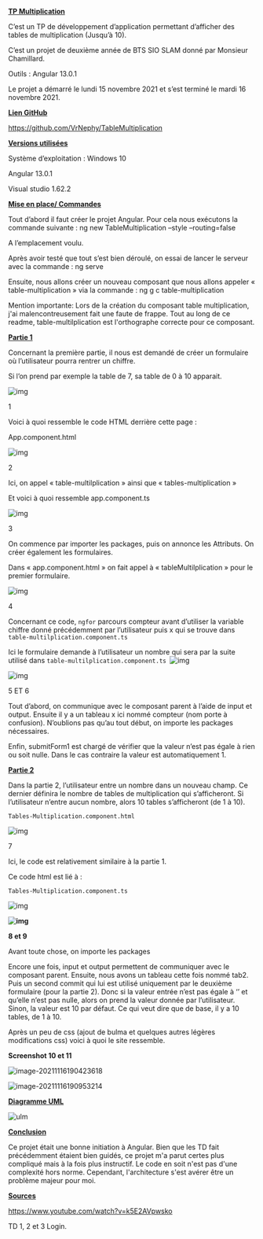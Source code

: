 <u>**TP Multiplication**</u>

C’est un TP de développement d’application permettant d’afficher des tables de multiplication (Jusqu’à 10).

C’est un projet de deuxième année de BTS SIO SLAM donné par Monsieur Chamillard. 

Outils : Angular 13.0.1 

Le projet a démarré le lundi 15 novembre 2021 et s’est terminé le mardi 16 novembre 2021.

<u>**Lien GitHub**</u>

https://github.com/VrNephy/TableMultiplication

<u>**Versions utilisées**</u>

Système d’exploitation : Windows 10

Angular 13.0.1 

Visual studio 1.62.2

<u>**Mise en place/ Commandes**</u>

 

Tout d’abord il faut créer le projet Angular. Pour cela nous exécutons la commande suivante : ng new TableMultiplication –style –routing=false

A l’emplacement voulu.

 

Après avoir testé que tout s’est bien déroulé, on essai de lancer le serveur avec la commande : ng serve

Ensuite, nous allons créer un nouveau composant que nous allons appeler « table-multiplication » via la commande : ng g c table-multiplication

 

Mention importante: Lors de la création du composant table multiplication, j'ai malencontreusement fait une faute de frappe. Tout au long de ce readme, table-multilplication est l'orthographe correcte pour ce composant.

<u>**Partie 1**</u>

Concernant la première partie, il nous est demandé de créer un formulaire où l’utilisateur pourra rentrer un chiffre.

 Si l’on prend par exemple la table de 7, sa table de 0 à 10 apparait.



![img](file:///C:/Users/lucas/AppData/Local/Temp/msohtmlclip1/01/clip_image002.gif)

1

 

Voici à quoi ressemble le code HTML derrière cette page :

 

App.component.html

 

![img](file:///C:/Users/lucas/AppData/Local/Temp/msohtmlclip1/01/clip_image004.gif)

2

Ici, on appel « table-multilplication » ainsi que « tables-multiplication »

 

Et voici à quoi ressemble app.component.ts

 

 

![img](file:///C:/Users/lucas/AppData/Local/Temp/msohtmlclip1/01/clip_image006.gif)

3

On commence par importer les packages, puis on annonce les Attributs. On créer également les formulaires.

 

Dans « app.component.html » on fait appel à « tableMultilplication » pour le premier formulaire.

![img](file:///C:/Users/lucas/AppData/Local/Temp/msohtmlclip1/01/clip_image008.gif)

4

Concernant ce code, ``ngfor`` parcours compteur avant d’utiliser la variable chiffre donné précédemment par l’utilisateur puis x qui se trouve dans ``table-multilplication.component.ts``

 

Ici le formulaire demande à l’utilisateur un nombre qui sera par la suite utilisé dans ``table-multilplication.component.ts ``![img](file:///C:/Users/lucas/AppData/Local/Temp/msohtmlclip1/01/clip_image010.gif)

![img](file:///C:/Users/lucas/AppData/Local/Temp/msohtmlclip1/01/clip_image012.gif)

5 ET 6

Tout d’abord, on communique avec le composant parent à l’aide de input et output. Ensuite il y a un tableau x ici nommé compteur (nom porte à confusion). N’oublions pas qu’au tout début, on importe les packages nécessaires.

Enfin, submitForm1 est chargé de vérifier que la valeur n’est pas égale à rien ou soit nulle. Dans le cas contraire la valeur est automatiquement 1.

 

 


 **<u>Partie 2</u>**

 

Dans la partie 2, l’utilisateur entre un nombre dans un nouveau champ. Ce dernier définira le nombre de tables de multiplication qui s’afficheront. Si l’utilisateur n’entre aucun nombre, alors 10 tables s’afficheront (de 1 à 10).

 

``Tables-Multiplication.component.html``

![img](file:///C:/Users/lucas/AppData/Local/Temp/msohtmlclip1/01/clip_image014.gif)

7

Ici, le code est relativement similaire à la partie 1.

Ce code html est lié à :

``Tables-Multiplication.component.ts``



![img](file:///C:/Users/lucas/AppData/Local/Temp/msohtmlclip1/01/clip_image016.gif)

**![img](file:///C:/Users/lucas/AppData/Local/Temp/msohtmlclip1/01/clip_image018.gif)**

**8 et 9**

Avant toute chose, on importe les packages

Encore une fois, input et output permettent de communiquer avec le composant parent. Ensuite, nous avons un tableau cette fois nommé tab2. Puis un second commit qui lui est utilisé uniquement par le deuxième formulaire (pour la partie 2). Donc si la valeur entrée n’est pas égale à ‘’ et qu’elle n’est pas nulle, alors on prend la valeur donnée par l’utilisateur. Sinon, la valeur est 10 par défaut. Ce qui veut dire que de base, il y a 10 tables, de 1 à 10. 

 

Après un peu de css (ajout de bulma et quelques autres légères modifications css) voici à quoi le site ressemble.

 

**Screenshot 10 et 11**

 ![image-20211116190423618](C:\Users\lucas\AppData\Roaming\Typora\typora-user-images\image-20211116190423618.png)

![image-20211116190953214](C:\Users\lucas\AppData\Roaming\Typora\typora-user-images\image-20211116190953214.png)



<u>**Diagramme UML**</u>

![ulm](C:\Users\lucas\OneDrive\Bureau\multi\multi\ulm.PNG)





<u>**Conclusion**</u>

Ce projet était une bonne initiation à Angular. Bien que les TD fait précédemment étaient bien guidés, ce projet m'a parut certes plus compliqué mais à la fois plus instructif. Le code en soit n'est pas d'une complexité hors norme. Cependant, l'architecture s'est avérer être un problème majeur pour moi. 



<u>**Sources**</u>

 

https://www.youtube.com/watch?v=k5E2AVpwsko

TD 1, 2 et 3 Login.

 
